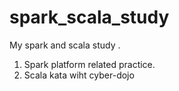 # spark_scala_study
My spark and scala study .
1. Spark platform related practice.
2. Scala kata wiht cyber-dojo
